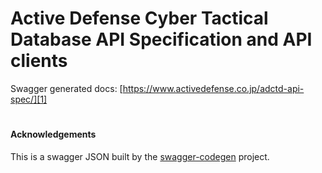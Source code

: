 # Active Defense Cyber Tactical Database API Specification and API clients
Swagger generated docs: [https://www.activedefense.co.jp/adctd-api-spec/][1]

# 
#### Acknowledgements 
This is a swagger JSON built by the [swagger-codegen](https://github.com/swagger-api/swagger-codegen) project.

[1]: https://www.activedefense.co.jp/adctd-api-spec/